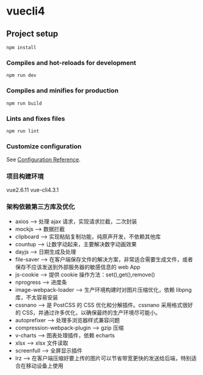 <!--
 * @Descripttion:解读文档
 * @version:1.0
 * @Author: Hevin
 * @Date: 2020-05-18 14:14:32
 * @LastEditors: Hevin
 * @LastEditTime: 2020-05-21 17:33:03
-->

# vuecli4

## Project setup

```
npm install
```

### Compiles and hot-reloads for development

```
npm run dev
```

### Compiles and minifies for production

```
npm run build
```

### Lints and fixes files

```
npm run lint
```

### Customize configuration

See [Configuration Reference](https://cli.vuejs.org/config/).

### 项目构建环境

vue2.6.11
vue-cli4.3.1

### 架构依赖第三方库及优化

- axios ——> 处理 ajax 请求，实现请求拦截，二次封装
- mockjs ——> 数据拦截
- clipboard ——> 实现粘贴复制功能，纯原声开发，不依赖其他库
- countup ——> 让数字动起来，主要解决数字动画效果
- dayjs ——> 日期生成及处理
- file-saver ——> 在客户端保存文件的解决方案，非常适合需要生成文件，或者保存不应该发送到外部服务器的敏感信息的 web App
- js-cookie ——> 提供 cookie 操作方法：set(),get(),remove()
- nprogress ——> 进度条
- image-webpack-loader ——> 生产环境构建时对图片压缩优化，依赖 libpng 库，不太容易安装
- cssnano ——> 是 PostCSS 的 CSS 优化和分解插件。cssnano 采用格式很好的 CSS，并通过许多优化，以确保最终的生产环境尽可能小。
- autoprefixer ——> 处理多浏览器样式兼容问题
- compression-webpack-plugin ——> gzip 压缩
- v-charts ——> 图表处理插件，依赖 echarts
- xlsx ——> xlsx 文件读取
- screenfull ——> 全屏显示插件
- lrz ——> 在客户端压缩好要上传的图片可以节省带宽更快的发送给后端，特别适合在移动设备上使用
